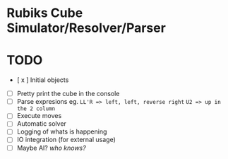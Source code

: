 # Rubiks Cube Simulator/Resolver/Parser

# TODO
 - [ x ] Initial objects
 - [   ] Pretty print the cube in the console
 - [   ] Parse expresions eg. `LL'R => left, left, reverse right` `U2 => up in the 2 column`
 - [   ] Execute moves
 - [   ] Automatic solver
 - [   ] Logging of whats is happening
 - [   ] IO integration (for external usage)
 - [   ] Maybe AI? _who knows?_
